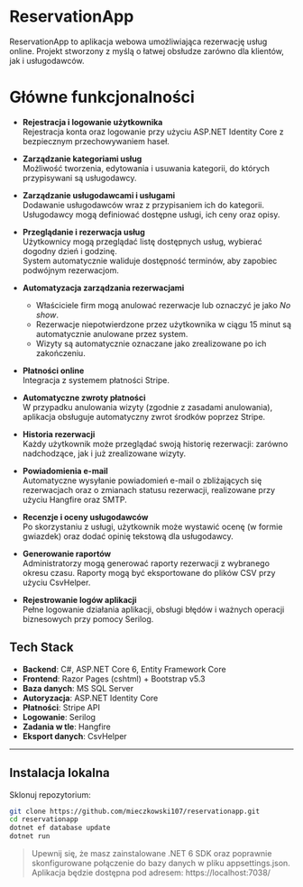 # ReservationApp

ReservationApp to aplikacja webowa umożliwiająca rezerwację usług online. Projekt stworzony z myślą o łatwej obsłudze zarówno dla klientów, jak i usługodawców.

# Główne funkcjonalności

- **Rejestracja i logowanie użytkownika**  
  Rejestracja konta oraz logowanie przy użyciu ASP.NET Identity Core z bezpiecznym przechowywaniem haseł.

- **Zarządzanie kategoriami usług**  
  Możliwość tworzenia, edytowania i usuwania kategorii, do których przypisywani są usługodawcy.

- **Zarządzanie usługodawcami i usługami**  
  Dodawanie usługodawców wraz z przypisaniem ich do kategorii. Usługodawcy mogą definiować dostępne usługi, ich ceny oraz opisy.

- **Przeglądanie i rezerwacja usług**  
  Użytkownicy mogą przeglądać listę dostępnych usług, wybierać dogodny dzień i godzinę.  
  System automatycznie waliduje dostępność terminów, aby zapobiec podwójnym rezerwacjom.

- **Automatyzacja zarządzania rezerwacjami**  
  - Właściciele firm mogą anulować rezerwacje lub oznaczyć je jako *No show*.  
  - Rezerwacje niepotwierdzone przez użytkownika w ciągu 15 minut są automatycznie anulowane przez system.  
  - Wizyty są automatycznie oznaczane jako zrealizowane po ich zakończeniu.

- **Płatności online**  
  Integracja z systemem płatności Stripe.

- **Automatyczne zwroty płatności**  
  W przypadku anulowania wizyty (zgodnie z zasadami anulowania), aplikacja obsługuje automatyczny zwrot środków poprzez Stripe.

- **Historia rezerwacji**  
  Każdy użytkownik może przeglądać swoją historię rezerwacji: zarówno nadchodzące, jak i już zrealizowane wizyty.

- **Powiadomienia e-mail**  
  Automatyczne wysyłanie powiadomień e-mail o zbliżających się rezerwacjach oraz o zmianach statusu rezerwacji, realizowane przy użyciu Hangfire oraz SMTP.

- **Recenzje i oceny usługodawców**  
  Po skorzystaniu z usługi, użytkownik może wystawić ocenę (w formie gwiazdek) oraz dodać opinię tekstową dla usługodawcy.

- **Generowanie raportów**  
  Administratorzy mogą generować raporty rezerwacji z wybranego okresu czasu. Raporty mogą być eksportowane do plików CSV przy użyciu CsvHelper.

- **Rejestrowanie logów aplikacji**  
  Pełne logowanie działania aplikacji, obsługi błędów i ważnych operacji biznesowych przy pomocy Serilog.




## Tech Stack

- **Backend**: C#, ASP.NET Core 6, Entity Framework Core
- **Frontend**: Razor Pages (cshtml) + Bootstrap v5.3
- **Baza danych**: MS SQL Server
- **Autoryzacja**: ASP.NET Identity Core
- **Płatności**: Stripe API
- **Logowanie**: Serilog
- **Zadania w tle**: Hangfire
- **Eksport danych**: CsvHelper

---

## Instalacja lokalna
 Sklonuj repozytorium:
   ```bash
   git clone https://github.com/mieczkowski107/reservationapp.git
   cd reservationapp
   dotnet ef database update
   dotnet run
   ```
   > Upewnij się, że masz zainstalowane .NET 6 SDK oraz poprawnie skonfigurowane połączenie do bazy danych w pliku appsettings.json.
   Aplikacja będzie dostępna pod adresem: https://localhost:7038/

